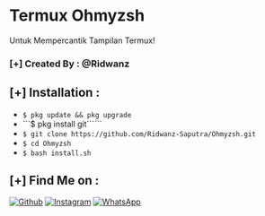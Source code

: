 # Termux Ohmyzsh 
Untuk Mempercantik Tampilan Termux!

### [+] Created By : @Ridwanz



## [+] Installation :

* ```$ pkg update && pkg upgrade```
* ```$ pkg install git``````
* ```$ git clone https://github.com/Ridwanz-Saputra/Ohmyzsh.git```
* ```$ cd Ohmyzsh```
* ```$ bash install.sh```


## [+] Find Me on :

[![Github](https://img.shields.io/badge/Github-Ridwanz--Saputra-green?style=for-the-badge&logo=github)](https://github.com/ridwanz-saputra)
[![Instagram](https://img.shields.io/badge/Instagram-%40ridwanz_sptra-red?style=for-the-badge&logo=instagram)](https://www.instagram.com/ridwanz_sptra)
[![WhatsApp](https://img.shields.io/badge/WhatsApp-blue?style=for-the-badge&logo=whatsapp)](https://wa.me/+6285225416745)

